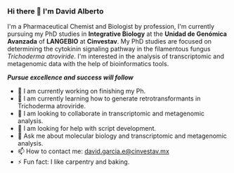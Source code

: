 ### Hi there 👋 I'm David Alberto

I'm a Pharmaceutical Chemist and Biologist by profession, I'm currently pursuing my PhD studies in **Integrative Biology** at the **Unidad de Genómica Avanzada** of **LANGEBIO** at **Cinvestav**. My PhD studies are focused on determining the cytokinin signaling pathway in the filamentous fungus *Trichoderma atroviride*. I'm interested in the analysis of transcriptomic and metagenomic data with the help of bioinformatics tools. 

***Pursue excellence and success will follow***

- 🔭 I am currently working on finishing my Ph. 
- 🌱 I am currently learning how to generate retrotransformants in Trichoderma atroviride.
- 👯 I am looking to collaborate in transcriptomic and metagenomic analysis.
- 🤔 I am looking for help with script development.
- 💬 Ask me about molecular biology and transcriptomic and metagenomic analysis.
- 📫 How to contact me: david.garcia.e@cinvestav.mx
- ⚡ Fun fact: I like carpentry and baking.


